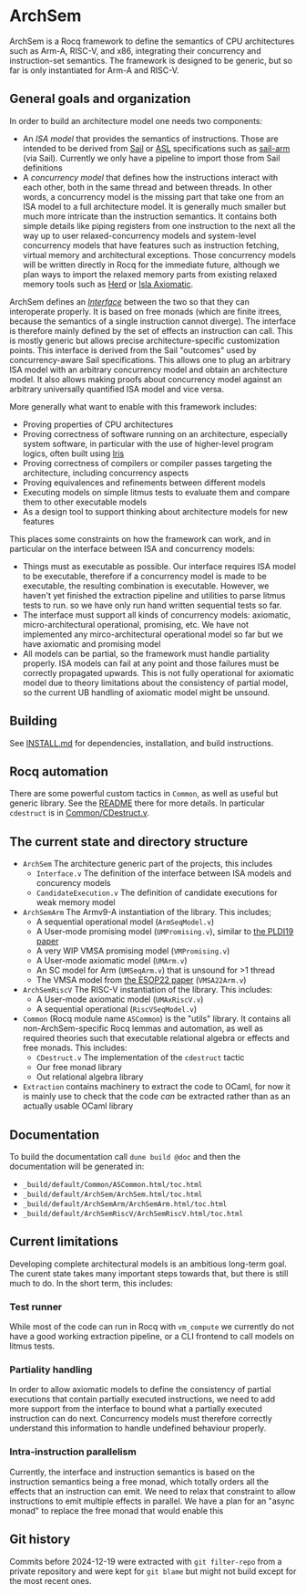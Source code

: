 # ArchSem

ArchSem is a Rocq framework to define the semantics of CPU architectures
such as Arm-A, RISC-V, and x86, integrating their concurrency and instruction-set semantics.
The framework is designed to be generic, but so far is only instantiated for Arm-A and RISC-V.


## General goals and organization

In order to build an architecture model one needs two components:
- An _ISA model_ that provides the semantics of instructions. Those are intended
  to be derived from [Sail](https://github.com/rems-project/sail) or
  [ASL](https://developer.arm.com/Architectures/Architecture%20Specification%20Language)
  specifications such as [sail-arm](https://github.com/rems-project/sail-arm) (via Sail).
  Currently we only have a pipeline to import those from Sail definitions
- A _concurrency model_ that defines how the instructions interact with each
  other, both in the same thread and between threads.  In other words, a
  concurrency model is the missing part that take one from an ISA model to a
  full architecture model. It is generally much smaller but much
  more intricate than the instruction semantics. It contains both simple details like piping registers from
  one instruction to the next all the way up to user relaxed-concurrency models and 
  system-level concurrency models that have features such as instruction
  fetching, virtual memory and architectural exceptions. Those concurrency
  models will be written directly in Rocq for the immediate future, although
  we plan ways to import the relaxed memory parts from existing relaxed
  memory tools such as [Herd](https://github.com/herd/herdtools7) or
  [Isla Axiomatic](https://github.com/rems-project/isla).

ArchSem defines an [_Interface_](ArchSem/Interface.v) between the two so
that they can interoperate properly. It is based on free monads (which are finite
itrees, because the semantics of a single instruction cannot diverge). The interface is
therefore mainly defined by the set of effects an instruction can call. This is
mostly generic but allows precise architecture-specific customization points.
This interface is derived from the Sail "outcomes" used by concurrency-aware
Sail specifications. This allows one to plug an arbitrary ISA model with an arbitrary
concurrency model and obtain an architecture model. It also allows making
proofs about concurrency model against an arbitrary universally quantified ISA
model and vice versa.

More generally what want to enable with this framework includes:
- Proving properties of CPU architectures
- Proving correctness of software running on an architecture, especially system
  software, in particular with the use of higher-level program logics, often
  built using [Iris](https://iris-project.org/)
- Proving correctness of compilers or compiler passes targeting the
  architecture, including concurrency aspects
- Proving equivalences and refinements between different models
- Executing models on simple litmus tests to evaluate them and compare them to
  other executable models
- As a design tool to support thinking about architecture models for new features

This places some constraints on how the framework can work, and in particular on
the interface between ISA and concurrency models:
- Things must as executable as possible. Our interface requires ISA model to be
  executable, therefore if a concurrency model is made to be executable, the
  resulting combination is executable. However, we haven't yet finished the
  extraction pipeline and utilities to parse litmus tests to run. so we have
  only run hand written sequential tests so far.
- The interface must support all kinds of concurrency models: axiomatic,
  micro-architectural operational, promising, etc. We have not implemented any
  mirco-architectural operational model so far but we have axiomatic and
  promising model
- All models can be partial, so the framework must handle partiality properly.
  ISA models can fail at any point and those failures must be correctly
  propagated upwards. This is not fully operational for axiomatic model due to
  theory limitations about the consistency of partial model, so the current UB
  handling of axiomatic model might be unsound.

## Building

See [INSTALL.md](INSTALL.md) for dependencies, installation, and build
instructions.

## Rocq automation

There are some powerful custom tactics in `Common`, as well as useful but
generic library. See the [README](Common/README.md) there for more details. In
particular `cdestruct` is in [Common/CDestruct.v](Common/CDestruct.v).

## The current state and directory structure

- `ArchSem` The architecture generic part of the projects, this includes
  - `Interface.v` The definition of the interface between ISA models and
    concurency models
  - `CandidateExecution.v` The definition of candidate executions for weak
    memory model
- `ArchSemArm` The Armv9-A instantiation of the library. This includes;
  - A sequential operational model (`ArmSeqModel.v`)
  - A User-mode promising model (`UMPromising.v`), similar to
    [the PLDI19 paper](https://sf.snu.ac.kr/publications/promising-arm-riscv.pdf)
  - A very WIP VMSA promising model (`VMPromising.v`)
  - A User-mode axiomatic model (`UMArm.v`)
  - An SC model for Arm (`UMSeqArm.v`) that is unsound for >1 thread
  - The VMSA model from [the ESOP22
  paper](https://www.cl.cam.ac.uk/~pes20/iflat/top-extended.pdf) (`VMSA22Arm.v`)
- `ArchSemRiscV` The RISC-V instantiation of the library. This includes:
  - A User-mode axiomatic model (`UMAxRiscV.v`)
  - A sequential operational (`RiscVSeqModel.v`)
- `Common` (Rocq module name `ASCommon`) is the "utils" library. It contains all
  non-ArchSem-specific Rocq lemmas and automation, as well as required theories
  such that executable relational algebra or effects and free monads.
  This includes:
  - `CDestruct.v` The implementation of the `cdestruct` tactic
  - Our free monad library
  - Out relational algebra library
- `Extraction` contains machinery to extract the code to OCaml, for now it is
  mainly use to check that the code _can_ be extracted rather than as an
  actually usable OCaml library

## Documentation

To build the documentation call `dune build @doc` and then the documentation
will be generated in:

- `_build/default/Common/ASCommon.html/toc.html`
- `_build/default/ArchSem/ArchSem.html/toc.html`
- `_build/default/ArchSemArm/ArchSemArm.html/toc.html`
- `_build/default/ArchSemRiscV/ArchSemRiscV.html/toc.html`


## Current limitations

Developing complete architectural models is an ambitious long-term goal. The
curent state takes many important steps towards that, but there is still much to
do. In the short term, this includes:

### Test runner

While most of the code can run in Rocq with `vm_compute` we currently do not
have a good working extraction pipeline, or a CLI frontend to call models on
litmus tests.

### Partiality handling

In order to allow axiomatic models to define the consistency of partial
executions that contain partially executed instructions, we need to add more
support from the interface to bound what a partially executed instruction can do
next. Concurrency models must therefore correctly understand this information to
handle undefined behaviour properly.

### Intra-instruction parallelism

Currently, the interface and instruction semantics is based on the instruction
semantics being a free monad, which totally orders all the effects that an
instruction can emit. We need to relax that constraint to allow instructions to
emit multiple effects in parallel. We have a plan for an "async monad" to
replace the free monad that would enable this

## Git history

Commits before 2024-12-19 were extracted with `git filter-repo` from a private
repository and were kept for `git blame` but might not build except for the most
recent ones.
